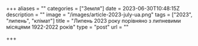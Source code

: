 +++
aliases = ""
categories = ["Земля"]
date = 2023-06-30T10:48:15Z
description = ""
image = "/images/article-2023-july-ua.png"
tags = ["2023", "липень", "клiмат"]
title = "Липень 2023 року порівняно з липневими місяцями 1922-2022 років"
type = "post"
url = ""

+++
